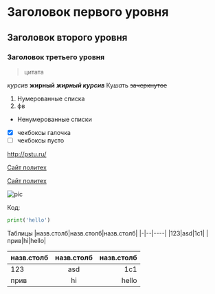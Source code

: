 # Заголовок первого уровня
## Заголовок второго уровня
### Заголовок третьего уровня
>цитата

*курсив*
**жирный**
***жирный курсив***
Ку*ша*ть
~~зачеркнутое~~

1. Нумерованные списка
2.  фв
* Ненумерованные списки
  
- [X] чекбоксы галочка
- [ ]  чекбоксы пусто
      
<http://pstu.ru/>

[Сайт политех](http://pstu.ru "Комент для польз")

[Сайт политех][url-pstu]

[url-pstu]: http://pstu.ru

![pic](https://fotkiflo.ru/wp-content/uploads/milye-kotiki-v-shapochkakh-5.webp "Кошечка")

Код:
```python
print('hello')
```

Таблицы
|назв.столб|назв.столб|назв.столб|
|-|--|----|
|123|asd|1c1|
|прив|hi|hello|

|назв.столб|назв.столб|назв.столб|
|:-|:-:|-:|
|123|asd|1c1|
|прив|hi|hello|
